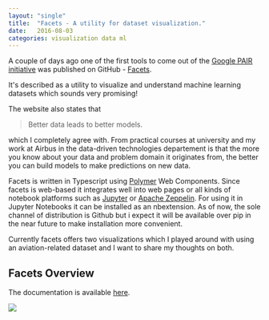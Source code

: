 ```yaml
---
layout: "single"
title:  "Facets - A utility for dataset visualization."
date:   2016-08-03
categories: visualization data ml
---
```


A couple of days ago one of the first tools to come out of the [Google PAIR initiative](https://ai.google/pair) was published on GitHub - [Facets](https://github.com/PAIR-code/facets). 

<!--more-->

It's described as a utility to visualize and understand machine learning datasets which sounds very promising!

The website also states that 

> Better data leads to better models.

which I completely agree with. From practical courses at university and my work at Airbus in the data-driven technologies departement is that the more you know about your data and problem domain it originates from, the better you can build models to make predictions on new data. 

Facets is written in Typescript using [Polymer](https://www.polymer-project.org/) Web Components. Since facets is web-based it integrates well into web pages or all kinds of notebook platforms such as [Jupyter](http://jupyter.org/) or [Apache Zeppelin](https://zeppelin.apache.org/). For using it in Jupyter Notebooks it can be installed as an nbextension. As of now, the sole channel of distribution is Github but i expect it will be available over pip in the near future to make installation more convenient.

Currently facets offers two visualizations which I played around with using an aviation-related dataset and I want to share my thoughts on both.

## Facets Overview

The documentation is available [here](https://github.com/PAIR-code/facets/blob/master/facets_overview/README.md).

![]("/assets/images/facets-overview.png")